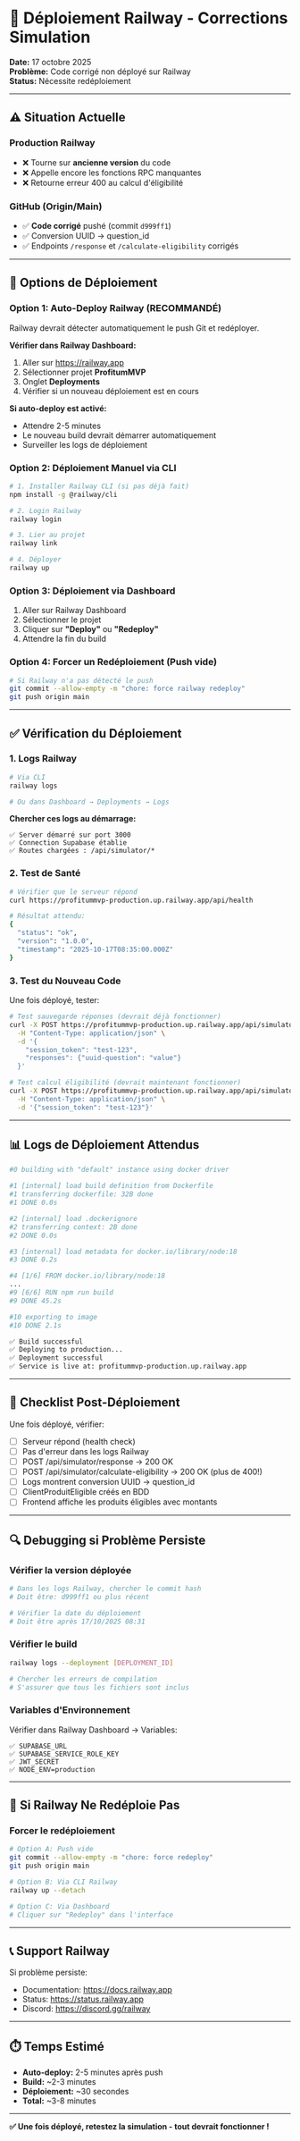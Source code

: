 # 🚀 Déploiement Railway - Corrections Simulation

**Date:** 17 octobre 2025  
**Problème:** Code corrigé non déployé sur Railway  
**Status:** Nécessite redéploiement

---

## ⚠️ Situation Actuelle

### Production Railway
- ❌ Tourne sur **ancienne version** du code
- ❌ Appelle encore les fonctions RPC manquantes
- ❌ Retourne erreur 400 au calcul d'éligibilité

### GitHub (Origin/Main)
- ✅ **Code corrigé** pushé (commit `d999ff1`)
- ✅ Conversion UUID → question_id
- ✅ Endpoints `/response` et `/calculate-eligibility` corrigés

---

## 🔄 Options de Déploiement

### Option 1: Auto-Deploy Railway (RECOMMANDÉ)

Railway devrait détecter automatiquement le push Git et redéployer.

**Vérifier dans Railway Dashboard:**
1. Aller sur https://railway.app
2. Sélectionner projet **ProfitumMVP**
3. Onglet **Deployments**
4. Vérifier si un nouveau déploiement est en cours

**Si auto-deploy est activé:**
- Attendre 2-5 minutes
- Le nouveau build devrait démarrer automatiquement
- Surveiller les logs de déploiement

### Option 2: Déploiement Manuel via CLI

```bash
# 1. Installer Railway CLI (si pas déjà fait)
npm install -g @railway/cli

# 2. Login Railway
railway login

# 3. Lier au projet
railway link

# 4. Déployer
railway up
```

### Option 3: Déploiement via Dashboard

1. Aller sur Railway Dashboard
2. Sélectionner le projet
3. Cliquer sur **"Deploy"** ou **"Redeploy"**
4. Attendre la fin du build

### Option 4: Forcer un Redéploiement (Push vide)

```bash
# Si Railway n'a pas détecté le push
git commit --allow-empty -m "chore: force railway redeploy"
git push origin main
```

---

## ✅ Vérification du Déploiement

### 1. Logs Railway
```bash
# Via CLI
railway logs

# Ou dans Dashboard → Deployments → Logs
```

**Chercher ces logs au démarrage:**
```
✅ Server démarré sur port 3000
✅ Connection Supabase établie
✅ Routes chargées : /api/simulator/*
```

### 2. Test de Santé
```bash
# Vérifier que le serveur répond
curl https://profitummvp-production.up.railway.app/api/health

# Résultat attendu:
{
  "status": "ok",
  "version": "1.0.0",
  "timestamp": "2025-10-17T08:35:00.000Z"
}
```

### 3. Test du Nouveau Code

Une fois déployé, tester:

```bash
# Test sauvegarde réponses (devrait déjà fonctionner)
curl -X POST https://profitummvp-production.up.railway.app/api/simulator/response \
  -H "Content-Type: application/json" \
  -d '{
    "session_token": "test-123",
    "responses": {"uuid-question": "value"}
  }'

# Test calcul éligibilité (devrait maintenant fonctionner)
curl -X POST https://profitummvp-production.up.railway.app/api/simulator/calculate-eligibility \
  -H "Content-Type: application/json" \
  -d '{"session_token": "test-123"}'
```

---

## 📊 Logs de Déploiement Attendus

```bash
#0 building with "default" instance using docker driver

#1 [internal] load build definition from Dockerfile
#1 transferring dockerfile: 32B done
#1 DONE 0.0s

#2 [internal] load .dockerignore
#2 transferring context: 2B done
#2 DONE 0.0s

#3 [internal] load metadata for docker.io/library/node:18
#3 DONE 0.2s

#4 [1/6] FROM docker.io/library/node:18
...
#9 [6/6] RUN npm run build
#9 DONE 45.2s

#10 exporting to image
#10 DONE 2.1s

✅ Build successful
✅ Deploying to production...
✅ Deployment successful
✅ Service is live at: profitummvp-production.up.railway.app
```

---

## 🎯 Checklist Post-Déploiement

Une fois déployé, vérifier:

- [ ] Serveur répond (health check)
- [ ] Pas d'erreur dans les logs Railway
- [ ] POST /api/simulator/response → 200 OK
- [ ] POST /api/simulator/calculate-eligibility → 200 OK (plus de 400!)
- [ ] Logs montrent conversion UUID → question_id
- [ ] ClientProduitEligible créés en BDD
- [ ] Frontend affiche les produits éligibles avec montants

---

## 🔍 Debugging si Problème Persiste

### Vérifier la version déployée

```bash
# Dans les logs Railway, chercher le commit hash
# Doit être: d999ff1 ou plus récent

# Vérifier la date du déploiement
# Doit être après 17/10/2025 08:31
```

### Vérifier le build

```bash
railway logs --deployment [DEPLOYMENT_ID]

# Chercher les erreurs de compilation
# S'assurer que tous les fichiers sont inclus
```

### Variables d'Environnement

Vérifier dans Railway Dashboard → Variables:
```
✅ SUPABASE_URL
✅ SUPABASE_SERVICE_ROLE_KEY
✅ JWT_SECRET
✅ NODE_ENV=production
```

---

## 🚨 Si Railway Ne Redéploie Pas

### Forcer le redéploiement

```bash
# Option A: Push vide
git commit --allow-empty -m "chore: force redeploy"
git push origin main

# Option B: Via CLI Railway
railway up --detach

# Option C: Via Dashboard
# Cliquer sur "Redeploy" dans l'interface
```

---

## 📞 Support Railway

Si problème persiste:
- Documentation: https://docs.railway.app
- Status: https://status.railway.app
- Discord: https://discord.gg/railway

---

## ⏱️ Temps Estimé

- **Auto-deploy:** 2-5 minutes après push
- **Build:** ~2-3 minutes  
- **Déploiement:** ~30 secondes
- **Total:** ~3-8 minutes

---

**✅ Une fois déployé, retestez la simulation - tout devrait fonctionner !**

